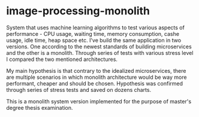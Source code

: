 # image-processing-monolith

System that uses machine learning algorithms to test various aspects of performance - CPU usage, waiting time, memory consumption, cashe usage, idle time, heap space etc.
I've build the same application in two versions. One according to the newest standards of building microservices and the other is a monolith.
Through series of tests with various stress level I compared the two mentioned architectures.

My main hypothesis is that contrary to the idealized microservices, there are multiple scenarios in which monolith architecture would be way more performant, cheaper and should be chosen.
Hypothesis was confirmed through series of stress tests and saved on dozens charts.

This is a monolith system version implemented for the purpose of master's degree thesis examination.
